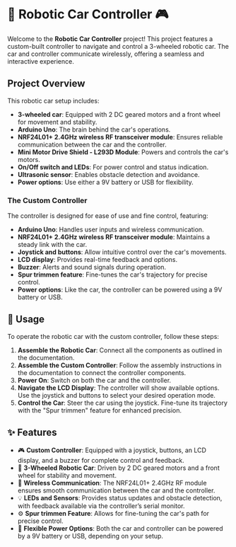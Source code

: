 # 🚗 Robotic Car Controller 🎮

Welcome to the **Robotic Car Controller** project! This project features a custom-built controller to navigate and control a 3-wheeled robotic car. The car and controller communicate wirelessly, offering a seamless and interactive experience.

## Project Overview

This robotic car setup includes:

- **3-wheeled car**: Equipped with 2 DC geared motors and a front wheel for movement and stability.
- **Arduino Uno**: The brain behind the car's operations.
- **NRF24L01+ 2.4GHz wireless RF transceiver module**: Ensures reliable communication between the car and the controller.
- **Mini Motor Drive Shield - L293D Module**: Powers and controls the car's motors.
- **On/Off switch and LEDs**: For power control and status indication.
- **Ultrasonic sensor**: Enables obstacle detection and avoidance.
- **Power options**: Use either a 9V battery or USB for flexibility.

### The Custom Controller

The controller is designed for ease of use and fine control, featuring:

- **Arduino Uno**: Handles user inputs and wireless communication.
- **NRF24L01+ 2.4GHz wireless RF transceiver module**: Maintains a steady link with the car.
- **Joystick and buttons**: Allow intuitive control over the car's movements.
- **LCD display**: Provides real-time feedback and options.
- **Buzzer**: Alerts and sound signals during operation.
- **Spur trimmen feature**: Fine-tunes the car's trajectory for precise control.
- **Power options**: Like the car, the controller can be powered using a 9V battery or USB.

## 🚀 Usage

To operate the robotic car with the custom controller, follow these steps:

1. **Assemble the Robotic Car**: Connect all the components as outlined in the documentation.
2. **Assemble the Custom Controller**: Follow the assembly instructions in the documentation to connect the controller components.
3. **Power On**: Switch on both the car and the controller.
4. **Navigate the LCD Display**: The controller will show available options. Use the joystick and buttons to select your desired operation mode.
5. **Control the Car**: Steer the car using the joystick. Fine-tune its trajectory with the "Spur trimmen" feature for enhanced precision.

## ✨ Features

- 🎮 **Custom Controller**: Equipped with a joystick, buttons, an LCD display, and a buzzer for complete control and feedback.
- 🚗 **3-Wheeled Robotic Car**: Driven by 2 DC geared motors and a front wheel for stability and movement.
- 📡 **Wireless Communication**: The NRF24L01+ 2.4GHz RF module ensures smooth communication between the car and the controller.
- 💡 **LEDs and Sensors**: Provides status updates and obstacle detection, with feedback available via the controller’s serial monitor.
- ⚙️ **Spur trimmen Feature**: Allows for fine-tuning the car's path for precise control.
- 🔋 **Flexible Power Options**: Both the car and controller can be powered by a 9V battery or USB, depending on your setup.
